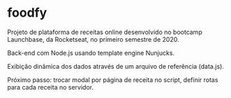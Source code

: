 # foodfy

Projeto de plataforma de receitas online desenvolvido no bootcamp Launchbase, da Rocketseat, no primeiro semestre de 2020.

Back-end com Node.js usando template engine Nunjucks.

Exibição dinâmica dos dados através de um arquivo de referência (data.js). 

Próximo passo: trocar modal por página de receita no script, definir rotas para cada receita no servidor.


